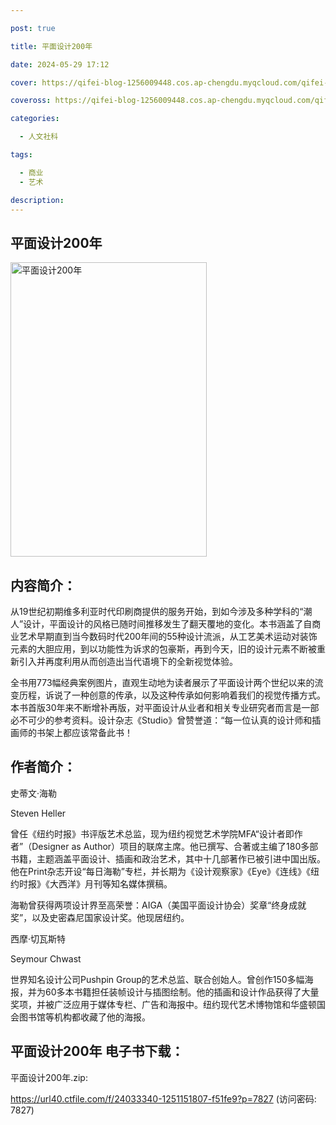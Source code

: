 ```yaml
---

post: true

title: 平面设计200年

date: 2024-05-29 17:12

cover: https://qifei-blog-1256009448.cos.ap-chengdu.myqcloud.com/qifei-blog/653e1ecac458853aef728acb.jpg

coveross: https://qifei-blog-1256009448.cos.ap-chengdu.myqcloud.com/qifei-blog/653e1ecac458853aef728acb.jpg

categories:

  - 人文社科

tags:

  - 商业
  - 艺术

description:
---
```


## 平面设计200年
<img alt="平面设计200年 " class="aligncenter loaded" data-was-processed="true" decoding="async" fetchpriority="high" height="471" src="https://qifei-blog-1256009448.cos.ap-chengdu.myqcloud.com/qifei-blog/653e1ecac458853aef728acb.jpg " style="cursor: zoom-in;" width="314"/>

## 内容简介：

从19世纪初期维多利亚时代印刷商提供的服务开始，到如今涉及多种学科的“潮人”设计，平面设计的风格已随时间推移发生了翻天覆地的变化。本书涵盖了自商业艺术早期直到当今数码时代200年间的55种设计流派，从工艺美术运动对装饰元素的大胆应用，到以功能性为诉求的包豪斯，再到今天，旧的设计元素不断被重新引入并再度利用从而创造出当代语境下的全新视觉体验。

全书用773幅经典案例图片，直观生动地为读者展示了平面设计两个世纪以来的流变历程，诉说了一种创意的传承，以及这种传承如何影响着我们的视觉传播方式。本书首版30年来不断增补再版，对平面设计从业者和相关专业研究者而言是一部必不可少的参考资料。设计杂志《Studio》曾赞誉道：“每一位认真的设计师和插画师的书架上都应该常备此书！

## 作者简介：

史蒂文·海勒

Steven Heller

曾任《纽约时报》书评版艺术总监，现为纽约视觉艺术学院MFA“设计者即作者”（Designer as Author）项目的联席主席。他已撰写、合著或主编了180多部书籍，主题涵盖平面设计、插画和政治艺术，其中十几部著作已被引进中国出版。他在Print杂志开设“每日海勒”专栏，并长期为《设计观察家》《Eye》《连线》《纽约时报》《大西洋》月刊等知名媒体撰稿。

海勒曾获得两项设计界至高荣誉：AIGA（美国平面设计协会）奖章“终身成就奖”，以及史密森尼国家设计奖。他现居纽约。

西摩·切瓦斯特

Seymour Chwast

世界知名设计公司Pushpin Group的艺术总监、联合创始人。曾创作150多幅海报，并为60多本书籍担任装帧设计与插图绘制。他的插画和设计作品获得了大量奖项，并被广泛应用于媒体专栏、广告和海报中。纽约现代艺术博物馆和华盛顿国会图书馆等机构都收藏了他的海报。

## 平面设计200年 电子书下载：

平面设计200年.zip: 

https://url40.ctfile.com/f/24033340-1251151807-f51fe9?p=7827 (访问密码: 7827)
